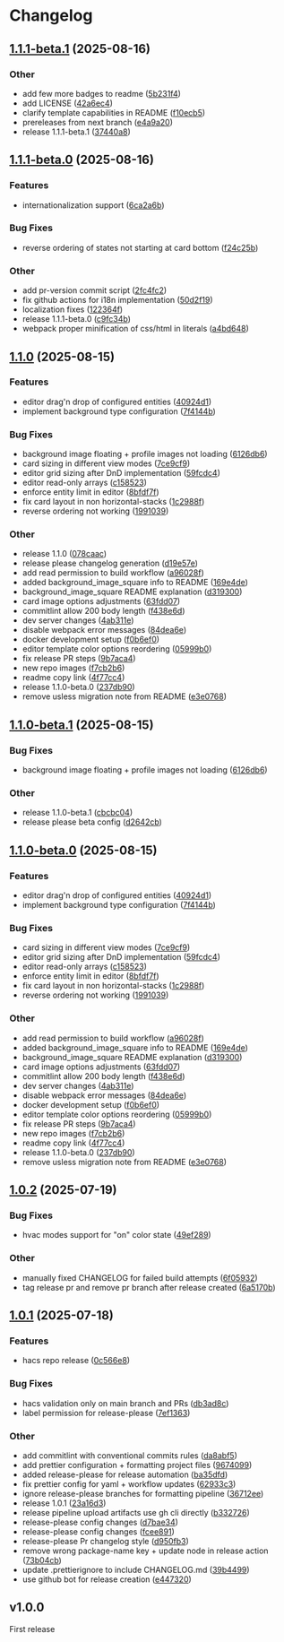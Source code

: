 # Changelog

## [1.1.1-beta.1](https://github.com/unbekannt3/room-card-minimalist/compare/v1.1.1-beta.0...v1.1.1-beta.1) (2025-08-16)


### Other

* add few more badges to readme ([5b231f4](https://github.com/unbekannt3/room-card-minimalist/commit/5b231f4b7543e57b96784ce6d6ffb73b09698da8))
* add LICENSE ([42a6ec4](https://github.com/unbekannt3/room-card-minimalist/commit/42a6ec455959a39c401148fd54ecee35726c3338))
* clarify template capabilities in README ([f10ecb5](https://github.com/unbekannt3/room-card-minimalist/commit/f10ecb5d3ae7c8656b61a8092de1fa0400fefa36))
* prereleases from next branch ([e4a9a20](https://github.com/unbekannt3/room-card-minimalist/commit/e4a9a20ede9e8ddbc83c15f523839e4d465695b7))
* release 1.1.1-beta.1 ([37440a8](https://github.com/unbekannt3/room-card-minimalist/commit/37440a8da9bee86b5d5773bb06de1354b9a20787))

## [1.1.1-beta.0](https://github.com/unbekannt3/room-card-minimalist/compare/v1.1.0...v1.1.1-beta.0) (2025-08-16)


### Features

* internationalization support ([6ca2a6b](https://github.com/unbekannt3/room-card-minimalist/commit/6ca2a6bdb01f9dbff2b8883766672e2bdaa63939))


### Bug Fixes

* reverse ordering of states not starting at card bottom ([f24c25b](https://github.com/unbekannt3/room-card-minimalist/commit/f24c25b40e1510657b31c19a71c4f77c6ebda3da))


### Other

* add pr-version commit script ([2fc4fc2](https://github.com/unbekannt3/room-card-minimalist/commit/2fc4fc28226804e0a91c6daed7dcc2196c9c7e94))
* fix github actions for i18n implementation ([50d2f19](https://github.com/unbekannt3/room-card-minimalist/commit/50d2f1969bdc6c8039e6a646185555cca3378c01))
* localization fixes ([122364f](https://github.com/unbekannt3/room-card-minimalist/commit/122364f2d523dfea2f9be02555fc8594a23192b8))
* release 1.1.1-beta.0 ([c9fc34b](https://github.com/unbekannt3/room-card-minimalist/commit/c9fc34b5febb6d409e4cc57a7deffe78ad74acd4))
* webpack proper minification of css/html in literals ([a4bd648](https://github.com/unbekannt3/room-card-minimalist/commit/a4bd64891f1fc62d914ca6fe16a1787455106a31))

## [1.1.0](https://github.com/unbekannt3/room-card-minimalist/compare/v1.1.0-beta.1...v1.1.0) (2025-08-15)


### Features

* editor drag'n drop of configured entities ([40924d1](https://github.com/unbekannt3/room-card-minimalist/commit/40924d154f0bb047548134e5afc87ab79bd4b3f3))
* implement background type configuration ([7f4144b](https://github.com/unbekannt3/room-card-minimalist/commit/7f4144b2855e468c19573c808637f5bb5bd33c3f))


### Bug Fixes

* background image floating + profile images not loading ([6126db6](https://github.com/unbekannt3/room-card-minimalist/commit/6126db67ac8f9a318576585ae2bca61d78cb317b))
* card sizing in different view modes ([7ce9cf9](https://github.com/unbekannt3/room-card-minimalist/commit/7ce9cf9a8d87c284be489d264eb8a9307b0d6635))
* editor grid sizing after DnD implementation ([59fcdc4](https://github.com/unbekannt3/room-card-minimalist/commit/59fcdc400a78957083d3f1b702759a0a5387d27a))
* editor read-only arrays ([c158523](https://github.com/unbekannt3/room-card-minimalist/commit/c158523ae551d55092ff84b4c8d46d4886cd5523))
* enforce entity limit in editor ([8bfdf7f](https://github.com/unbekannt3/room-card-minimalist/commit/8bfdf7f61ca633b96904066a26df1f9a02db3315))
* fix card layout in non horizontal-stacks ([1c2988f](https://github.com/unbekannt3/room-card-minimalist/commit/1c2988f19535f6b94949ee4af6b2f807ca417a73))
* reverse ordering not working ([1991039](https://github.com/unbekannt3/room-card-minimalist/commit/1991039817dd1e71dae8c359010f812784b80ee1))


### Other

* release 1.1.0 ([078caac](https://github.com/unbekannt3/room-card-minimalist/commit/078caac39dbcd34cd1d71996569d293e2e65c6cd))
* release please changelog generation ([d19e57e](https://github.com/unbekannt3/room-card-minimalist/commit/d19e57ec156062be00cbb804bc29099687283aca))
* add read permission to build workflow ([a96028f](https://github.com/unbekannt3/room-card-minimalist/commit/a96028fcf9d5c55ce1a8e602dec087e37808b366))
* added background_image_square info to README ([169e4de](https://github.com/unbekannt3/room-card-minimalist/commit/169e4de0383c630c215912876acef6a39fa5147d))
* background_image_square README explanation ([d319300](https://github.com/unbekannt3/room-card-minimalist/commit/d319300bc9221774416255bca260667206b706e9))
* card image options adjustments ([63fdd07](https://github.com/unbekannt3/room-card-minimalist/commit/63fdd074a6d54875e4e25416950a81286ca833b6))
* commitlint allow 200 body length ([f438e6d](https://github.com/unbekannt3/room-card-minimalist/commit/f438e6df3b16b2e9bf18ac45a1fde5c67550d6dc))
* dev server changes ([4ab311e](https://github.com/unbekannt3/room-card-minimalist/commit/4ab311e6746e245c8129ca4dbe53b3ada21b926f))
* disable webpack error messages ([84dea6e](https://github.com/unbekannt3/room-card-minimalist/commit/84dea6efed4aff2a4f447b543635f00800ad1101))
* docker development setup ([f0b6ef0](https://github.com/unbekannt3/room-card-minimalist/commit/f0b6ef0885122b0501673b53798f9c639203e375))
* editor template color options reordering ([05999b0](https://github.com/unbekannt3/room-card-minimalist/commit/05999b088e99caa1c9a0b64a13ccde2ac74d473b))
* fix release PR steps ([9b7aca4](https://github.com/unbekannt3/room-card-minimalist/commit/9b7aca4f907fc8415a0430f53c33c92955fe5485))
* new repo images ([f7cb2b6](https://github.com/unbekannt3/room-card-minimalist/commit/f7cb2b689e573a42f709c4a1a37d060d1768f01d))
* readme copy link ([4f77cc4](https://github.com/unbekannt3/room-card-minimalist/commit/4f77cc4017b817635a31eb75b252c5a26f843a43))
* release 1.1.0-beta.0 ([237db90](https://github.com/unbekannt3/room-card-minimalist/commit/237db904b5e7630f39f37b7340180a87113e9147))
* remove usless migration note from README ([e3e0768](https://github.com/unbekannt3/room-card-minimalist/commit/e3e07687bee85f7c755eecd05eedf545583970b7))

## [1.1.0-beta.1](https://github.com/unbekannt3/room-card-minimalist/compare/v1.1.0-beta.0...v1.1.0-beta.1) (2025-08-15)


### Bug Fixes

* background image floating + profile images not loading ([6126db6](https://github.com/unbekannt3/room-card-minimalist/commit/6126db67ac8f9a318576585ae2bca61d78cb317b))


### Other

* release 1.1.0-beta.1 ([cbcbc04](https://github.com/unbekannt3/room-card-minimalist/commit/cbcbc04b24a8e2b89430ecef08202ba04ce6e8e8))
* release please beta config ([d2642cb](https://github.com/unbekannt3/room-card-minimalist/commit/d2642cb84928ee24d77a2bf0369be261982a1f7c))

## [1.1.0-beta.0](https://github.com/unbekannt3/room-card-minimalist/compare/v1.0.2...v1.1.0-beta.0) (2025-08-15)


### Features

* editor drag'n drop of configured entities ([40924d1](https://github.com/unbekannt3/room-card-minimalist/commit/40924d154f0bb047548134e5afc87ab79bd4b3f3))
* implement background type configuration ([7f4144b](https://github.com/unbekannt3/room-card-minimalist/commit/7f4144b2855e468c19573c808637f5bb5bd33c3f))


### Bug Fixes

* card sizing in different view modes ([7ce9cf9](https://github.com/unbekannt3/room-card-minimalist/commit/7ce9cf9a8d87c284be489d264eb8a9307b0d6635))
* editor grid sizing after DnD implementation ([59fcdc4](https://github.com/unbekannt3/room-card-minimalist/commit/59fcdc400a78957083d3f1b702759a0a5387d27a))
* editor read-only arrays ([c158523](https://github.com/unbekannt3/room-card-minimalist/commit/c158523ae551d55092ff84b4c8d46d4886cd5523))
* enforce entity limit in editor ([8bfdf7f](https://github.com/unbekannt3/room-card-minimalist/commit/8bfdf7f61ca633b96904066a26df1f9a02db3315))
* fix card layout in non horizontal-stacks ([1c2988f](https://github.com/unbekannt3/room-card-minimalist/commit/1c2988f19535f6b94949ee4af6b2f807ca417a73))
* reverse ordering not working ([1991039](https://github.com/unbekannt3/room-card-minimalist/commit/1991039817dd1e71dae8c359010f812784b80ee1))


### Other

* add read permission to build workflow ([a96028f](https://github.com/unbekannt3/room-card-minimalist/commit/a96028fcf9d5c55ce1a8e602dec087e37808b366))
* added background_image_square info to README ([169e4de](https://github.com/unbekannt3/room-card-minimalist/commit/169e4de0383c630c215912876acef6a39fa5147d))
* background_image_square README explanation ([d319300](https://github.com/unbekannt3/room-card-minimalist/commit/d319300bc9221774416255bca260667206b706e9))
* card image options adjustments ([63fdd07](https://github.com/unbekannt3/room-card-minimalist/commit/63fdd074a6d54875e4e25416950a81286ca833b6))
* commitlint allow 200 body length ([f438e6d](https://github.com/unbekannt3/room-card-minimalist/commit/f438e6df3b16b2e9bf18ac45a1fde5c67550d6dc))
* dev server changes ([4ab311e](https://github.com/unbekannt3/room-card-minimalist/commit/4ab311e6746e245c8129ca4dbe53b3ada21b926f))
* disable webpack error messages ([84dea6e](https://github.com/unbekannt3/room-card-minimalist/commit/84dea6efed4aff2a4f447b543635f00800ad1101))
* docker development setup ([f0b6ef0](https://github.com/unbekannt3/room-card-minimalist/commit/f0b6ef0885122b0501673b53798f9c639203e375))
* editor template color options reordering ([05999b0](https://github.com/unbekannt3/room-card-minimalist/commit/05999b088e99caa1c9a0b64a13ccde2ac74d473b))
* fix release PR steps ([9b7aca4](https://github.com/unbekannt3/room-card-minimalist/commit/9b7aca4f907fc8415a0430f53c33c92955fe5485))
* new repo images ([f7cb2b6](https://github.com/unbekannt3/room-card-minimalist/commit/f7cb2b689e573a42f709c4a1a37d060d1768f01d))
* readme copy link ([4f77cc4](https://github.com/unbekannt3/room-card-minimalist/commit/4f77cc4017b817635a31eb75b252c5a26f843a43))
* release 1.1.0-beta.0 ([237db90](https://github.com/unbekannt3/room-card-minimalist/commit/237db904b5e7630f39f37b7340180a87113e9147))
* remove usless migration note from README ([e3e0768](https://github.com/unbekannt3/room-card-minimalist/commit/e3e07687bee85f7c755eecd05eedf545583970b7))

## [1.0.2](https://github.com/unbekannt3/room-card-minimalist/compare/v1.0.1...v1.0.2) (2025-07-19)


### Bug Fixes

* hvac modes support for "on" color state ([49ef289](https://github.com/unbekannt3/room-card-minimalist/commit/49ef2890ad67ae99f404253e137bbed2decce284))


### Other

* manually fixed CHANGELOG for failed build attempts ([6f05932](https://github.com/unbekannt3/room-card-minimalist/commit/6f05932534815c33f67e29dc2b64eeb82b04a8d5))
* tag release pr and remove pr branch after release created ([6a5170b](https://github.com/unbekannt3/room-card-minimalist/commit/6a5170b52518d410c7961e44abf48e43b8f176fb))

## [1.0.1](https://github.com/unbekannt3/room-card-minimalist/compare/v1.0.1...v1.0.1) (2025-07-18)


### Features

* hacs repo release ([0c566e8](https://github.com/unbekannt3/room-card-minimalist/commit/0c566e8255850eb2300ec6bb5c37c5a63740e869))


### Bug Fixes

* hacs validation only on main branch and PRs ([db3ad8c](https://github.com/unbekannt3/room-card-minimalist/commit/db3ad8c3202b34174be4051d9d4d00135d664b14))
* label permission for release-please ([7ef1363](https://github.com/unbekannt3/room-card-minimalist/commit/7ef1363f391acf11c792101aca27432c8524fda7))


### Other

* add commitlint with conventional commits rules ([da8abf5](https://github.com/unbekannt3/room-card-minimalist/commit/da8abf56246e0220612ada9d4b807affcb159619))
* add prettier configuration + formatting project files ([9674099](https://github.com/unbekannt3/room-card-minimalist/commit/96740999f039d682be0afe2eb811e4437ecb30fb))
* added release-please for release automation ([ba35dfd](https://github.com/unbekannt3/room-card-minimalist/commit/ba35dfdd7d2f0327fa41c2ef5281259b44ee5304))
* fix prettier config for yaml + workflow updates ([62933c3](https://github.com/unbekannt3/room-card-minimalist/commit/62933c3c818e8947d3f5d23c93ab8823a0c82393))
* ignore release-please branches for formatting pipeline ([36712ee](https://github.com/unbekannt3/room-card-minimalist/commit/36712eee01bde9df1dd4db7406248a9b4c4b0ccd))
* release 1.0.1 ([23a16d3](https://github.com/unbekannt3/room-card-minimalist/commit/23a16d363163c1a8e3ebe5ff1fec8c224c0000fb))
* release pipeline upload artifacts use gh cli directly ([b332726](https://github.com/unbekannt3/room-card-minimalist/commit/b332726ecc0a46c92b9611afb74110679796ffce))
* release-please config changes ([d7bae34](https://github.com/unbekannt3/room-card-minimalist/commit/d7bae34eaa837a6a9da4674cd255f558ea245b1e))
* release-please config changes ([fcee891](https://github.com/unbekannt3/room-card-minimalist/commit/fcee891fa32a994f3ef4b529708e669c3adcaa55))
* release-please Pr changelog style ([d950fb3](https://github.com/unbekannt3/room-card-minimalist/commit/d950fb3cc1ab66363ec1878bc7dc79bb5e0ca2a4))
* remove wrong package-name key + update node in release action ([73b04cb](https://github.com/unbekannt3/room-card-minimalist/commit/73b04cb392d7ca39d85eab9fe07e66939653f038))
* update .prettierignore to include CHANGELOG.md ([39b4499](https://github.com/unbekannt3/room-card-minimalist/commit/39b449961262420cf3af5872ca58d236f3e44322))
* use github bot for release creation ([e447320](https://github.com/unbekannt3/room-card-minimalist/commit/e447320e8467a10974248d68a2c211684026e7c4))

## v1.0.0

First release
